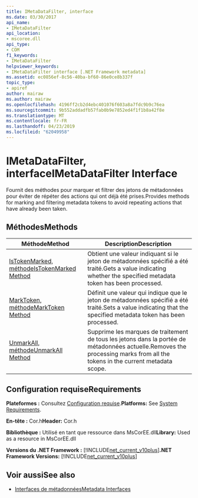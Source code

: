 ```yaml
---
title: IMetaDataFilter, interface
ms.date: 03/30/2017
api_name:
- IMetaDataFilter
api_location:
- mscoree.dll
api_type:
- COM
f1_keywords:
- IMetaDataFilter
helpviewer_keywords:
- IMetaDataFilter interface [.NET Framework metadata]
ms.assetid: ec0856ef-8c56-40ba-bf60-86e0ce8b337f
topic_type:
- apiref
author: mairaw
ms.author: mairaw
ms.openlocfilehash: 4196ff2cb2d4ebc401076f603a8a7fdc9b9c76ea
ms.sourcegitcommit: 9b552addadfb57fab0b9e7852ed4f1f1b8a42f8e
ms.translationtype: MT
ms.contentlocale: fr-FR
ms.lasthandoff: 04/23/2019
ms.locfileid: "62049958"
---
```

# <a name="imetadatafilter-interface"></a><span data-ttu-id="32922-102">IMetaDataFilter, interface</span><span class="sxs-lookup"><span data-stu-id="32922-102">IMetaDataFilter Interface</span></span>
<span data-ttu-id="32922-103">Fournit des méthodes pour marquer et filtrer des jetons de métadonnées pour éviter de répéter des actions qui ont déjà été prises.</span><span class="sxs-lookup"><span data-stu-id="32922-103">Provides methods for marking and filtering metadata tokens to avoid repeating actions that have already been taken.</span></span>  
  
## <a name="methods"></a><span data-ttu-id="32922-104">Méthodes</span><span class="sxs-lookup"><span data-stu-id="32922-104">Methods</span></span>  
  
|<span data-ttu-id="32922-105">Méthode</span><span class="sxs-lookup"><span data-stu-id="32922-105">Method</span></span>|<span data-ttu-id="32922-106">Description</span><span class="sxs-lookup"><span data-stu-id="32922-106">Description</span></span>|  
|------------|-----------------|  
|[<span data-ttu-id="32922-107">IsTokenMarked, méthode</span><span class="sxs-lookup"><span data-stu-id="32922-107">IsTokenMarked Method</span></span>](../../../../docs/framework/unmanaged-api/metadata/imetadatafilter-istokenmarked-method.md)|<span data-ttu-id="32922-108">Obtient une valeur indiquant si le jeton de métadonnées spécifié a été traité.</span><span class="sxs-lookup"><span data-stu-id="32922-108">Gets a value indicating whether the specified metadata token has been processed.</span></span>|  
|[<span data-ttu-id="32922-109">MarkToken, méthode</span><span class="sxs-lookup"><span data-stu-id="32922-109">MarkToken Method</span></span>](../../../../docs/framework/unmanaged-api/metadata/imetadatafilter-marktoken-method.md)|<span data-ttu-id="32922-110">Définit une valeur qui indique que le jeton de métadonnées spécifié a été traité.</span><span class="sxs-lookup"><span data-stu-id="32922-110">Sets a value indicating that the specified metadata token has been processed.</span></span>|  
|[<span data-ttu-id="32922-111">UnmarkAll, méthode</span><span class="sxs-lookup"><span data-stu-id="32922-111">UnmarkAll Method</span></span>](../../../../docs/framework/unmanaged-api/metadata/imetadatafilter-unmarkall-method.md)|<span data-ttu-id="32922-112">Supprime les marques de traitement de tous les jetons dans la portée de métadonnées actuelle.</span><span class="sxs-lookup"><span data-stu-id="32922-112">Removes the processing marks from all the tokens in the current metadata scope.</span></span>|  
  
## <a name="requirements"></a><span data-ttu-id="32922-113">Configuration requise</span><span class="sxs-lookup"><span data-stu-id="32922-113">Requirements</span></span>  
 <span data-ttu-id="32922-114">**Plateformes :** Consultez [Configuration requise](../../../../docs/framework/get-started/system-requirements.md).</span><span class="sxs-lookup"><span data-stu-id="32922-114">**Platforms:** See [System Requirements](../../../../docs/framework/get-started/system-requirements.md).</span></span>  
  
 <span data-ttu-id="32922-115">**En-tête :** Cor.h</span><span class="sxs-lookup"><span data-stu-id="32922-115">**Header:** Cor.h</span></span>  
  
 <span data-ttu-id="32922-116">**Bibliothèque :** Utilisé en tant que ressource dans MsCorEE.dll</span><span class="sxs-lookup"><span data-stu-id="32922-116">**Library:** Used as a resource in MsCorEE.dll</span></span>  
  
 <span data-ttu-id="32922-117">**Versions du .NET Framework :** [!INCLUDE[net_current_v10plus](../../../../includes/net-current-v10plus-md.md)]</span><span class="sxs-lookup"><span data-stu-id="32922-117">**.NET Framework Versions:** [!INCLUDE[net_current_v10plus](../../../../includes/net-current-v10plus-md.md)]</span></span>  
  
## <a name="see-also"></a><span data-ttu-id="32922-118">Voir aussi</span><span class="sxs-lookup"><span data-stu-id="32922-118">See also</span></span>

- [<span data-ttu-id="32922-119">Interfaces de métadonnées</span><span class="sxs-lookup"><span data-stu-id="32922-119">Metadata Interfaces</span></span>](../../../../docs/framework/unmanaged-api/metadata/metadata-interfaces.md)
